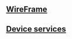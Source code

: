 ## [WireFrame]()
<!-- ## [Java docs](javadocs.md) -->
<!--## [Data model implementation](entityClasses.md) 
## [Data definition language]()
## [Build & user instructions]()-->
## [Device services](deviceservices.md)
